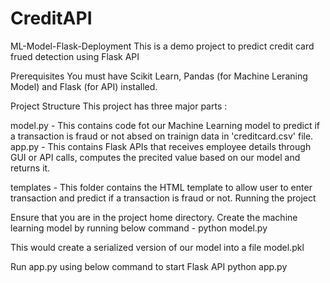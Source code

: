 # CreditAPI

ML-Model-Flask-Deployment
This is a demo project to predict credit card frued detection using Flask API

Prerequisites
You must have Scikit Learn, Pandas (for Machine Leraning Model) and Flask (for API) installed.

Project Structure
This project has three major parts :

model.py - This contains code fot our Machine Learning model to predict if a transaction is fraud or not absed on trainign data in 'creditcard.csv' file.
app.py - This contains Flask APIs that receives employee details through GUI or API calls, computes the precited value based on our model and returns it.

templates - This folder contains the HTML template to allow user to enter transaction and predict if a transaction is fraud or not.
Running the project

Ensure that you are in the project home directory. Create the machine learning model by running below command -
python model.py

This would create a serialized version of our model into a file model.pkl

Run app.py using below command to start Flask API
python app.py